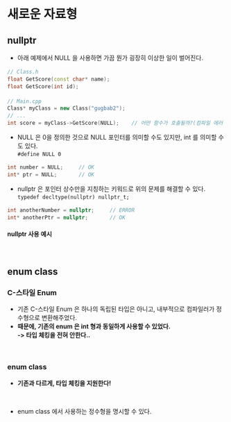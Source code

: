 # 새로운 자료형

## nullptr

* 아래 예제에서 NULL 을 사용하면 가끔 뭔가 굉장히 이상한 일이 벌어진다.&#x20;

```cpp
// Class.h
float GetScore(const char* name);
float GetScore(int id);

// Main.cpp
Class* myClass = new Class("gugbab2");
// ...
int score = myClass->GetScore(NULL);    // 어떤 함수가 호출될까?(컴파일 에러 ;;)
```

* NULL 은 0을 정의한 것으로 NULL 포인터를 의미할 수도 있지만, int 를 의미할 수도 있다.\
  `#define NULL 0`

```cpp
int number = NULL;     // OK
int* ptr = NULL;       // OK
```

* nullptr 은 포인터 상수만을 지칭하는 키워드로 위의 문제를 해결할 수 있다. \
  `typedef decltype(nullptr) nullptr_t;`

```cpp
int anotherNumber = nullptr;     // ERROR
int* anotherPtr = nullptr;       // OK
```

#### nullptr 사용 예시

<figure><img src="../../../.gitbook/assets/스크린샷 2024-04-13 18.55.29.png" alt=""><figcaption></figcaption></figure>

## enum class

### C-스타일 Enum

* 기존 C-스타일 Enum 은 하나의 독립된 타입은 아니고, 내부적으로 컴파일러가 정수형으로 변환해주었다.&#x20;
* **때문에, 기존의 enum 은 int 형과 동일하게 사용할 수 있었다.** \
  **-> 타입 체킹을 전혀 안한다..**

<figure><img src="../../../.gitbook/assets/스크린샷 2024-04-13 19.08.03.png" alt=""><figcaption></figcaption></figure>

### enum class

* **기존과 다르게, 타입 체킹을 지원한다!**

<figure><img src="../../../.gitbook/assets/스크린샷 2024-04-13 19.11.50.png" alt=""><figcaption></figcaption></figure>

* enum class 에서 사용하는 정수형을 명시할 수 있다.&#x20;

<figure><img src="../../../.gitbook/assets/스크린샷 2024-04-13 19.14.12.png" alt=""><figcaption></figcaption></figure>

